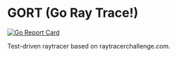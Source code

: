 # GORT (Go Ray Trace!)
[![Go Report Card](https://goreportcard.com/badge/github.com/noahssarcastic/gort)](https://goreportcard.com/report/github.com/noahssarcastic/gort)

Test-driven raytracer based on raytracerchallenge.com.
